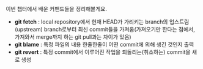 이번 챕터에서 배운 커맨드들을 정리해볼게요.

* __git fetch__ : local repository에서 현재 HEAD가 가리키는 branch의 업스트림(upstream) branch로부터 최신 commit들을 가져옴(가져오기만 한다는 점에서, 가져와서 merge까지 하는 git pull과는 차이가 있음)
* __git blame__ : 특정 파일의 내용 한줄한줄이 어떤 commit에 의해 생긴 것인지 출력
* __git revert__ : 특정 commit에서 이루어진 작업을 되돌리는(취소하는) commit을 새로 생성
